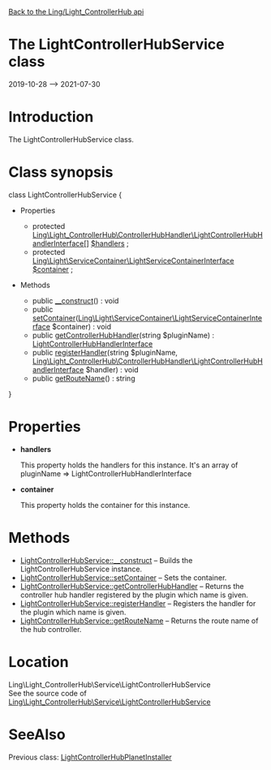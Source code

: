 [Back to the Ling/Light_ControllerHub api](https://github.com/lingtalfi/Light_ControllerHub/blob/master/doc/api/Ling/Light_ControllerHub.md)



The LightControllerHubService class
================
2019-10-28 --> 2021-07-30






Introduction
============

The LightControllerHubService class.



Class synopsis
==============


class <span class="pl-k">LightControllerHubService</span>  {

- Properties
    - protected [Ling\Light_ControllerHub\ControllerHubHandler\LightControllerHubHandlerInterface[]](https://github.com/lingtalfi/Light_ControllerHub/blob/master/doc/api/Ling/Light_ControllerHub/ControllerHubHandler/LightControllerHubHandlerInterface.md) [$handlers](#property-handlers) ;
    - protected [Ling\Light\ServiceContainer\LightServiceContainerInterface](https://github.com/lingtalfi/Light/blob/master/doc/api/Ling/Light/ServiceContainer/LightServiceContainerInterface.md) [$container](#property-container) ;

- Methods
    - public [__construct](https://github.com/lingtalfi/Light_ControllerHub/blob/master/doc/api/Ling/Light_ControllerHub/Service/LightControllerHubService/__construct.md)() : void
    - public [setContainer](https://github.com/lingtalfi/Light_ControllerHub/blob/master/doc/api/Ling/Light_ControllerHub/Service/LightControllerHubService/setContainer.md)([Ling\Light\ServiceContainer\LightServiceContainerInterface](https://github.com/lingtalfi/Light/blob/master/doc/api/Ling/Light/ServiceContainer/LightServiceContainerInterface.md) $container) : void
    - public [getControllerHubHandler](https://github.com/lingtalfi/Light_ControllerHub/blob/master/doc/api/Ling/Light_ControllerHub/Service/LightControllerHubService/getControllerHubHandler.md)(string $pluginName) : [LightControllerHubHandlerInterface](https://github.com/lingtalfi/Light_ControllerHub/blob/master/doc/api/Ling/Light_ControllerHub/ControllerHubHandler/LightControllerHubHandlerInterface.md)
    - public [registerHandler](https://github.com/lingtalfi/Light_ControllerHub/blob/master/doc/api/Ling/Light_ControllerHub/Service/LightControllerHubService/registerHandler.md)(string $pluginName, [Ling\Light_ControllerHub\ControllerHubHandler\LightControllerHubHandlerInterface](https://github.com/lingtalfi/Light_ControllerHub/blob/master/doc/api/Ling/Light_ControllerHub/ControllerHubHandler/LightControllerHubHandlerInterface.md) $handler) : void
    - public [getRouteName](https://github.com/lingtalfi/Light_ControllerHub/blob/master/doc/api/Ling/Light_ControllerHub/Service/LightControllerHubService/getRouteName.md)() : string

}




Properties
=============

- <span id="property-handlers"><b>handlers</b></span>

    This property holds the handlers for this instance.
    It's an array of pluginName => LightControllerHubHandlerInterface
    
    

- <span id="property-container"><b>container</b></span>

    This property holds the container for this instance.
    
    



Methods
==============

- [LightControllerHubService::__construct](https://github.com/lingtalfi/Light_ControllerHub/blob/master/doc/api/Ling/Light_ControllerHub/Service/LightControllerHubService/__construct.md) &ndash; Builds the LightControllerHubService instance.
- [LightControllerHubService::setContainer](https://github.com/lingtalfi/Light_ControllerHub/blob/master/doc/api/Ling/Light_ControllerHub/Service/LightControllerHubService/setContainer.md) &ndash; Sets the container.
- [LightControllerHubService::getControllerHubHandler](https://github.com/lingtalfi/Light_ControllerHub/blob/master/doc/api/Ling/Light_ControllerHub/Service/LightControllerHubService/getControllerHubHandler.md) &ndash; Returns the controller hub handler registered by the plugin which name is given.
- [LightControllerHubService::registerHandler](https://github.com/lingtalfi/Light_ControllerHub/blob/master/doc/api/Ling/Light_ControllerHub/Service/LightControllerHubService/registerHandler.md) &ndash; Registers the handler for the plugin which name is given.
- [LightControllerHubService::getRouteName](https://github.com/lingtalfi/Light_ControllerHub/blob/master/doc/api/Ling/Light_ControllerHub/Service/LightControllerHubService/getRouteName.md) &ndash; Returns the route name of the hub controller.





Location
=============
Ling\Light_ControllerHub\Service\LightControllerHubService<br>
See the source code of [Ling\Light_ControllerHub\Service\LightControllerHubService](https://github.com/lingtalfi/Light_ControllerHub/blob/master/Service/LightControllerHubService.php)



SeeAlso
==============
Previous class: [LightControllerHubPlanetInstaller](https://github.com/lingtalfi/Light_ControllerHub/blob/master/doc/api/Ling/Light_ControllerHub/Light_PlanetInstaller/LightControllerHubPlanetInstaller.md)<br>
